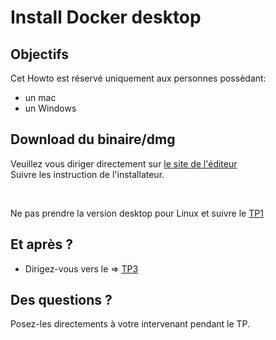 # Install Docker desktop

##  Objectifs
Cet Howto est réservé uniquement aux personnes possèdant:
* un mac
* un Windows

## Download du binaire/dmg
Veuillez vous diriger directement sur [le site de l'éditeur](https://www.docker.com/products/docker-desktop/)
<br >
Suivre les instruction de l'installateur.

<br >

Ne pas prendre la version desktop pour Linux et suivre le [TP1](../TP1/README.md)

## Et après ?
* Dirigez-vous vers le => [TP3](TP3/README.md)


## Des questions ?
Posez-les directements à votre intervenant pendant le TP.